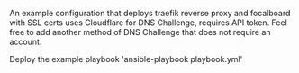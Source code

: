An example configuration that deploys traefik reverse proxy and focalboard with SSL certs uses Cloudflare for DNS Challenge, requires API token. Feel free to add another method of DNS Challenge that does not require an account.

Deploy the example playbook
'ansible-playbook playbook.yml'